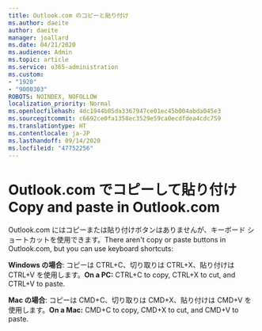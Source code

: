 ```yaml
---
title: Outlook.com のコピーと貼り付け
ms.author: daeite
author: daeite
manager: joallard
ms.date: 04/21/2020
ms.audience: Admin
ms.topic: article
ms.service: o365-administration
ms.custom:
- "1920"
- "9000303"
ROBOTS: NOINDEX, NOFOLLOW
localization_priority: Normal
ms.openlocfilehash: 4dc1944b85da3367947ce01ec45b004abda045e3
ms.sourcegitcommit: c6692ce0fa1358ec3529e59ca0ecdfdea4cdc759
ms.translationtype: HT
ms.contentlocale: ja-JP
ms.lasthandoff: 09/14/2020
ms.locfileid: "47752256"
---
```

# <a name="copy-and-paste-in-outlookcom"></a><span data-ttu-id="28ace-102">Outlook.com でコピーして貼り付け</span><span class="sxs-lookup"><span data-stu-id="28ace-102">Copy and paste in Outlook.com</span></span>

<span data-ttu-id="28ace-103">Outlook.com にはコピーまたは貼り付けボタンはありませんが、キーボード ショートカットを使用できます。</span><span class="sxs-lookup"><span data-stu-id="28ace-103">There aren't copy or paste buttons in Outlook.com, but you can use keyboard shortcuts:</span></span>

<span data-ttu-id="28ace-104">**Windows の場合**: コピーは CTRL+C、切り取りは CTRL+X、貼り付けは CTRL+V を使用します。</span><span class="sxs-lookup"><span data-stu-id="28ace-104">**On a PC:** CTRL+C to copy, CTRL+X to cut, and CTRL+V to paste.</span></span>

<span data-ttu-id="28ace-105">**Mac の場合**: コピーは CMD+C、切り取りは CMD+X、貼り付けは CMD+V を使用します。</span><span class="sxs-lookup"><span data-stu-id="28ace-105">**On a Mac:** CMD+C to copy, CMD+X to cut, and CMD+V to paste.</span></span>